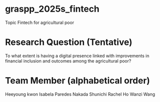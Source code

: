 # graspp_2025s_fintech
Topic
Fintech for agricultural poor

# Research Question (Tentative)
To what extent is having a digital presence linked with improvements in financial inclusion and outcomes among the agricultural poor?


# Team Member (alphabetical order)
Heeyoung kwon
Isabela Paredes
Nakada Shunichi
Rachel Ho
Wanzi Wang 

